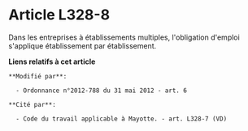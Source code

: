 # Article L328-8

Dans les entreprises à établissements multiples, l'obligation d'emploi s'applique établissement par établissement.

**Liens relatifs à cet article**

	**Modifié par**:

	  - Ordonnance n°2012-788 du 31 mai 2012 - art. 6

	**Cité par**:

	  - Code du travail applicable à Mayotte. - art. L328-7 (VD)
